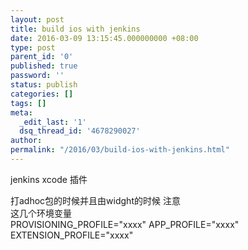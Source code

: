```yaml
---
layout: post
title: build ios with jenkins
date: 2016-03-09 13:15:45.000000000 +08:00
type: post
parent_id: '0'
published: true
password: ''
status: publish
categories: []
tags: []
meta:
  _edit_last: '1'
  dsq_thread_id: '4678290027'
author: 
permalink: "/2016/03/build-ios-with-jenkins.html"
---
```

jenkins xcode 插件

打adhoc包的时候并且由widght的时候 注意  
这几个环境变量  
PROVISIONING\_PROFILE="xxxx" APP\_PROFILE="xxxx" EXTENSION\_PROFILE="xxxx"

